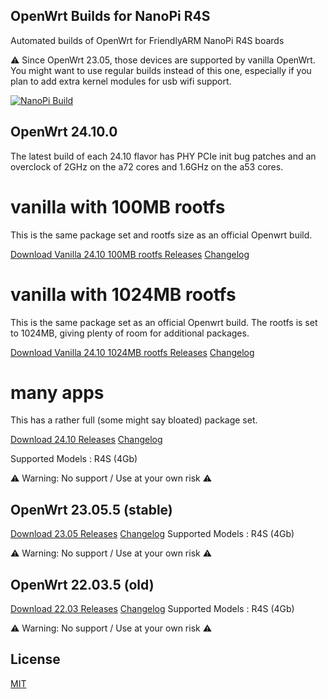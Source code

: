 ## OpenWrt Builds for NanoPi R4S
Automated builds of OpenWrt for FriendlyARM NanoPi R4S boards
 
⚠️ Since OpenWrt 23.05, those devices are supported by vanilla OpenWrt. You might want to use regular builds instead of this one, especially if you plan to add extra kernel modules for usb wifi support.

[![NanoPi Build](https://github.com/stargazindreamr/OpenWrt-NanoPi-R2S-R4S-Builds/actions/workflows/NanoPi-Build.yml/badge.svg)](https://github.com/stargazindreamr/OpenWrt-NanoPi-R2S-R4S-Builds/actions/workflows/NanoPi-Build.yml)

## OpenWrt 24.10.0 
The latest build of each 24.10 flavor has PHY PCIe init bug patches and an overclock of 2GHz on the a72 cores and 1.6GHz on the a53 cores.

# vanilla with 100MB rootfs
This is the same package set and rootfs size as an official Openwrt build.

[Download Vanilla 24.10 100MB rootfs Releases](https://github.com/stargazindreamr/OpenWrt-NanoPi-R2S-R4S-Builds/releases?q=Vanilla-OpenWrtNK-100MB-24.10&expanded=true) [Changelog](https://github.com/stargazindreamr/OpenWrt-NanoPi-R2S-R4S-Builds/blob/main/openwrt-24.10/release-info.md)

# vanilla with 1024MB rootfs
This is the same package set as an official Openwrt build. The rootfs is set to 1024MB, giving plenty of room for additional packages.

[Download Vanilla 24.10 1024MB rootfs Releases](https://github.com/stargazindreamr/OpenWrt-NanoPi-R2S-R4S-Builds/releases?q=Vanilla-OpenWrtNK-1024MB-24.10&expanded=true) [Changelog](https://github.com/stargazindreamr/OpenWrt-NanoPi-R2S-R4S-Builds/blob/main/openwrt-24.10/release-info.md)

# many apps
This has a rather full (some might say bloated) package set.

[Download 24.10 Releases](https://github.com/stargazindreamr/OpenWrt-NanoPi-R2S-R4S-Builds/releases?q=OpenWrtNK-24.10&expanded=true) [Changelog](https://github.com/stargazindreamr/OpenWrt-NanoPi-R2S-R4S-Builds/blob/main/openwrt-24.10/release-info.md)


Supported Models : R4S (4Gb)

⚠ Warning: No support / Use at your own risk  ⚠ 

## OpenWrt 23.05.5 (stable)

[Download 23.05 Releases](https://github.com/stargazindreamr/OpenWrt-NanoPi-R2S-R4S-Builds/releases?q=OpenWrtNK-23.05&expanded=true) [Changelog](https://github.com/stargazindreamr/OpenWrt-NanoPi-R2S-R4S-Builds/blob/main/openwrt-23.05/release-info.md)
Supported Models : R4S (4Gb)

⚠ Warning: No support / Use at your own risk  ⚠ 

## OpenWrt 22.03.5 (old)

[Download 22.03 Releases](https://github.com/stargazindreamr/OpenWrt-NanoPi-R2S-R4S-Builds/releases?q=OpenWrtNK-22.03&expanded=true) [Changelog](https://github.com/stargazindreamr/OpenWrt-NanoPi-R2S-R4S-Builds/blob/main/openwrt-22.03/release-info.md)
Supported Models : R4S (4Gb)

⚠ Warning: No support / Use at your own risk  ⚠ 

## License
[MIT](https://github.com/stargazindreamr/OpenWRT-Rockchip/blob/master/LICENSE)
